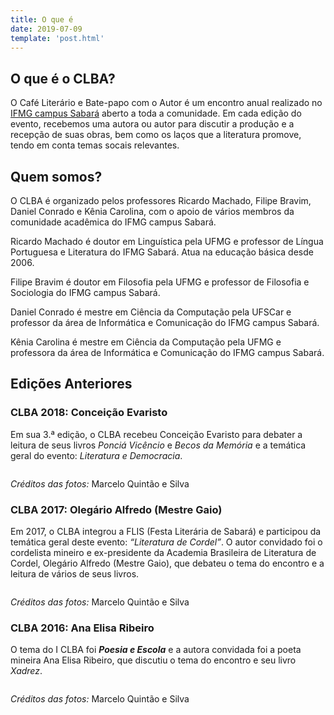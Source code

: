 ```yaml
---
title: O que é
date: 2019-07-09
template: 'post.html'
---
```


## O que é o CLBA?

O Café Literário e Bate-papo com o Autor é um encontro anual realizado no [IFMG campus Sabará](https://www.ifmg.edu.br/sabara) aberto a toda a comunidade. Em cada edição do evento, recebemos uma autora ou autor para discutir a produção e a recepção de suas obras, bem como os laços que a literatura promove, tendo em conta temas socais relevantes.

## Quem somos?

O CLBA é organizado pelos professores Ricardo Machado, Filipe Bravim, Daniel Conrado e Kênia Carolina, com o apoio de vários membros da comunidade acadêmica do IFMG campus Sabará. 

Ricardo Machado é doutor em Linguística pela UFMG e professor de Língua Portuguesa e Literatura do IFMG Sabará. Atua na educação básica desde 2006.

Filipe Bravim é doutor em Filosofia pela UFMG e professor de Filosofia e Sociologia do IFMG campus Sabará.

Daniel Conrado é mestre em Ciência da Computação pela UFSCar e professor da área de Informática e Comunicação do IFMG campus Sabará.

Kênia Carolina é mestre em Ciência da Computação pela UFMG e professora da área de Informática e Comunicação do IFMG campus Sabará.

## Edições Anteriores

### CLBA 2018: Conceição Evaristo

Em sua 3.ª edição, o CLBA recebeu Conceição Evaristo para debater a leitura de seus livros _Ponciá Vicêncio_ e _Becos da Memória_ e a temática geral do evento: _Literatura e Democracia_.

<div class="foto-gallery">
    <div>
        <img data-lazy="img/2018/DSC_4791.JPG">
    </div>
    <div>
        <img data-lazy="img/2018/DSC_4798.JPG">
    </div>
    <div>
        <img data-lazy="img/2018/DSC_4823.JPG">
    </div>
    <div>
        <img data-lazy="img/2018/DSC_4826.JPG">
    </div>
    <div>
        <img data-lazy="img/2018/DSC_4860.JPG">
    </div>
    <div>
        <img data-lazy="img/2018/DSC_4866.JPG">
    </div>
    <div>
        <img data-lazy="img/2018/DSC_4881.JPG">
    </div>
    <div>
        <img data-lazy="img/2018/DSC_4889.JPG">
    </div>
    <div>
        <img data-lazy="img/2018/DSC_4893.JPG">
    </div>
    <div>
        <img data-lazy="img/2018/DSC_4894.JPG">
    </div>
    <div>
        <img data-lazy="img/2018/DSC_4906.JPG">
    </div>
    <div>
        <img data-lazy="img/2018/DSC_4907.JPG">
    </div>
    <div>
        <img data-lazy="img/2018/DSC_4908.JPG">
    </div>
    <div>
        <img data-lazy="img/2018/DSC_4919.JPG">
    </div>
    <div>
        <img data-lazy="img/2018/DSC_4935.JPG">
    </div>
    <div>
        <img data-lazy="img/2018/DSC_4954.JPG">
    </div>
    <div>
        <img data-lazy="img/2018/DSC_4963.JPG">
    </div>
    <div>
        <img data-lazy="img/2018/DSC_4975.JPG">
    </div>
    <div>
        <img data-lazy="img/2018/ce1.jpg">
    </div>
    <div>
        <img data-lazy="img/2018/ce2.jpg">
    </div>
</div>

*Créditos das fotos:* Marcelo Quintão e Silva

### CLBA 2017: Olegário Alfredo (Mestre Gaio)

Em 2017, o CLBA integrou a FLIS (Festa Literária de Sabará) e participou da temática geral deste evento: _“Literatura de Cordel”_. O autor convidado foi o cordelista mineiro e ex-presidente da Academia Brasileira de Literatura de Cordel, Olegário Alfredo (Mestre Gaio), que debateu o tema do encontro e a leitura de vários de seus livros.

<div class="foto-gallery">
    <div>
        <img data-lazy="img/2017/olegario1.jpg">
    </div>
    <div>
        <img data-lazy="img/2017/olegario2.jpg">
    </div>
    <div>
        <img data-lazy="img/2017/olegario3.jpg">
    </div>
    <div>
        <img data-lazy="img/2017/olegario4.jpg">
    </div>
    <div>
        <img data-lazy="img/2017/olegario5.jpg">
    </div>
</div>

*Créditos das fotos:* Marcelo Quintão e Silva

### CLBA 2016: Ana Elisa Ribeiro

O tema do I CLBA foi **_Poesia e Escola_** e a autora convidada foi a poeta mineira Ana Elisa Ribeiro, que discutiu o tema do encontro e seu livro _Xadrez_.

<div class="foto-gallery">
    <div>
        <img data-lazy="img/2016/ana1.jpg">
    </div>
    <div>
        <img data-lazy="img/2016/ana2.jpg">
    </div>
    <div>
        <img data-lazy="img/2016/ana3.jpg">
    </div>
    <div>
        <img data-lazy="img/2016/ana4.jpg">
    </div>
    <div>
        <img data-lazy="img/2016/ana5.jpg">
    </div>
    <div>
        <img data-lazy="img/2016/ana6.jpg">
    </div>
</div>

*Créditos das fotos:* Marcelo Quintão e Silva